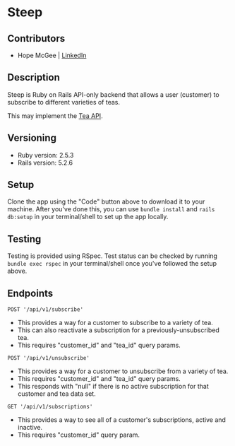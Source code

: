 # Steep

## Contributors
* Hope McGee | [LinkedIn](linkedin.com/in/hope-mcgee)

## Description

Steep is Ruby on Rails API-only backend that allows a user (customer) to subscribe to different varieties of teas.

This may implement the [Tea API](https://tea-api-vic-lo.herokuapp.com/).

## Versioning
* Ruby version: 2.5.3
* Rails version: 5.2.6

## Setup

Clone the app using the "Code" button above to download it to your machine. After you've done this, you can use ``` bundle install ``` and ``` rails db:setup ``` in your terminal/shell to set up the app locally.

## Testing

Testing is provided using RSpec. Test status can be checked by running ``` bundle exec rspec ``` in your terminal/shell once you've followed the setup above.

## Endpoints

```
POST '/api/v1/subscribe'
```
* This provides a way for a customer to subscribe to a variety of tea.
* This can also reactivate a subscription for a previously-unsubscribed tea.
* This requires "customer_id" and "tea_id" query params.

```
POST '/api/v1/unsubscribe'
```
* This provides a way for a customer to unsubscribe from a variety of tea.
* This requires "customer_id" and "tea_id" query params.
* This responds with "null" if there is no active subscription for that customer and tea data set.

```
GET '/api/v1/subscriptions'
```
* This provides a way to see all of a customer's subscriptions, active and inactive.
* This requires "customer_id" query param.
